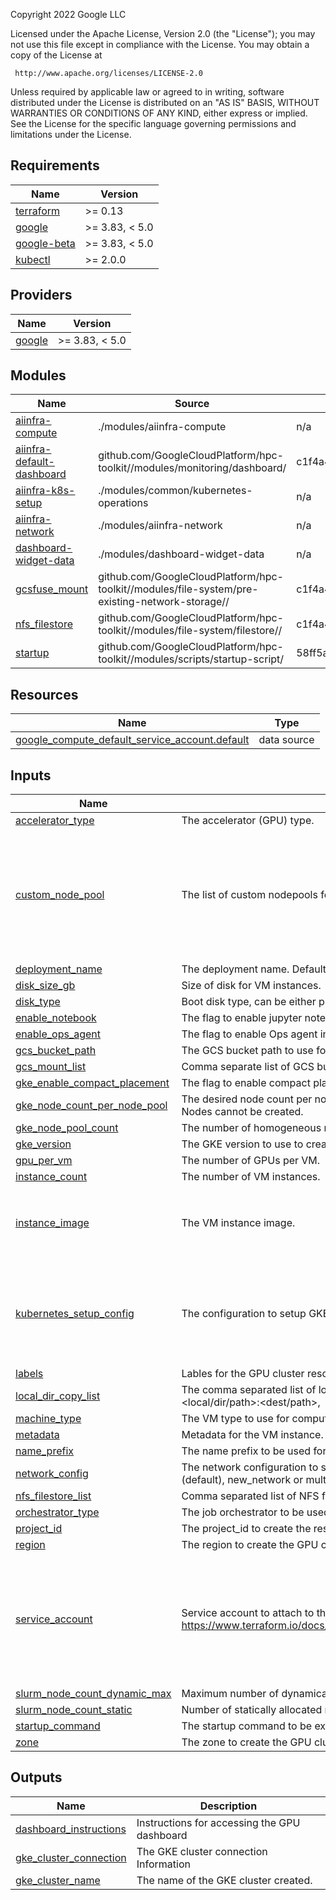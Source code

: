<!-- BEGINNING OF PRE-COMMIT-TERRAFORM DOCS HOOK -->
Copyright 2022 Google LLC

Licensed under the Apache License, Version 2.0 (the "License");
you may not use this file except in compliance with the License.
You may obtain a copy of the License at

     http://www.apache.org/licenses/LICENSE-2.0

Unless required by applicable law or agreed to in writing, software
distributed under the License is distributed on an "AS IS" BASIS,
WITHOUT WARRANTIES OR CONDITIONS OF ANY KIND, either express or implied.
See the License for the specific language governing permissions and
limitations under the License.

## Requirements

| Name | Version |
|------|---------|
| <a name="requirement_terraform"></a> [terraform](#requirement\_terraform) | >= 0.13 |
| <a name="requirement_google"></a> [google](#requirement\_google) | >= 3.83, < 5.0 |
| <a name="requirement_google-beta"></a> [google-beta](#requirement\_google-beta) | >= 3.83, < 5.0 |
| <a name="requirement_kubectl"></a> [kubectl](#requirement\_kubectl) | >= 2.0.0 |

## Providers

| Name | Version |
|------|---------|
| <a name="provider_google"></a> [google](#provider\_google) | >= 3.83, < 5.0 |

## Modules

| Name | Source | Version |
|------|--------|---------|
| <a name="module_aiinfra-compute"></a> [aiinfra-compute](#module\_aiinfra-compute) | ./modules/aiinfra-compute | n/a |
| <a name="module_aiinfra-default-dashboard"></a> [aiinfra-default-dashboard](#module\_aiinfra-default-dashboard) | github.com/GoogleCloudPlatform/hpc-toolkit//modules/monitoring/dashboard/ | c1f4a44d92e775baa8c48aab6ae28cf9aee932a1 |
| <a name="module_aiinfra-k8s-setup"></a> [aiinfra-k8s-setup](#module\_aiinfra-k8s-setup) | ./modules/common/kubernetes-operations | n/a |
| <a name="module_aiinfra-network"></a> [aiinfra-network](#module\_aiinfra-network) | ./modules/aiinfra-network | n/a |
| <a name="module_dashboard-widget-data"></a> [dashboard-widget-data](#module\_dashboard-widget-data) | ./modules/dashboard-widget-data | n/a |
| <a name="module_gcsfuse_mount"></a> [gcsfuse\_mount](#module\_gcsfuse\_mount) | github.com/GoogleCloudPlatform/hpc-toolkit//modules/file-system/pre-existing-network-storage// | c1f4a44 |
| <a name="module_nfs_filestore"></a> [nfs\_filestore](#module\_nfs\_filestore) | github.com/GoogleCloudPlatform/hpc-toolkit//modules/file-system/filestore// | c1f4a44 |
| <a name="module_startup"></a> [startup](#module\_startup) | github.com/GoogleCloudPlatform/hpc-toolkit//modules/scripts/startup-script/ | 58ff5ad44b1b80a62c447eca4d57e9bba9badf70 |

## Resources

| Name | Type |
|------|------|
| [google_compute_default_service_account.default](https://registry.terraform.io/providers/hashicorp/google/latest/docs/data-sources/compute_default_service_account) | data source |

## Inputs

| Name | Description | Type | Default | Required |
|------|-------------|------|---------|:--------:|
| <a name="input_accelerator_type"></a> [accelerator\_type](#input\_accelerator\_type) | The accelerator (GPU) type. | `string` | `"nvidia-tesla-a100"` | no |
| <a name="input_custom_node_pool"></a> [custom\_node\_pool](#input\_custom\_node\_pool) | The list of custom nodepools for the GKE cluster. | <pre>list(object({<br>    name                     = string<br>    zone                     = string<br>    node_count               = number<br>    machine_type             = string<br>    guest_accelerator_count  = number<br>    guest_accelerator_type   = string<br>    enable_compact_placement = bool<br>  }))</pre> | `[]` | no |
| <a name="input_deployment_name"></a> [deployment\_name](#input\_deployment\_name) | The deployment name. Default value is name\_prefix-depl. | `string` | `null` | no |
| <a name="input_disk_size_gb"></a> [disk\_size\_gb](#input\_disk\_size\_gb) | Size of disk for VM instances. | `number` | `1000` | no |
| <a name="input_disk_type"></a> [disk\_type](#input\_disk\_type) | Boot disk type, can be either pd-ssd, local-ssd, or pd-standard (default). | `string` | `"pd-standard"` | no |
| <a name="input_enable_notebook"></a> [enable\_notebook](#input\_enable\_notebook) | The flag to enable jupyter notebook initialization. | `bool` | `true` | no |
| <a name="input_enable_ops_agent"></a> [enable\_ops\_agent](#input\_enable\_ops\_agent) | The flag to enable Ops agent installation. | `bool` | `true` | no |
| <a name="input_gcs_bucket_path"></a> [gcs\_bucket\_path](#input\_gcs\_bucket\_path) | The GCS bucket path to use for startup scripts. | `string` | n/a | yes |
| <a name="input_gcs_mount_list"></a> [gcs\_mount\_list](#input\_gcs\_mount\_list) | Comma separate list of GCS buckets to be mounted in the VMs. | `string` | `""` | no |
| <a name="input_gke_enable_compact_placement"></a> [gke\_enable\_compact\_placement](#input\_gke\_enable\_compact\_placement) | The flag to enable compact placement for GKE node pools. | `bool` | `true` | no |
| <a name="input_gke_node_count_per_node_pool"></a> [gke\_node\_count\_per\_node\_pool](#input\_gke\_node\_count\_per\_node\_pool) | The desired node count per node pool for GKE cluster. Creation will fail if at least this number of Nodes cannot be created. | `number` | `0` | no |
| <a name="input_gke_node_pool_count"></a> [gke\_node\_pool\_count](#input\_gke\_node\_pool\_count) | The number of homogeneous node pools for GKE cluster. | `number` | `0` | no |
| <a name="input_gke_version"></a> [gke\_version](#input\_gke\_version) | The GKE version to use to create the cluster. | `string` | `null` | no |
| <a name="input_gpu_per_vm"></a> [gpu\_per\_vm](#input\_gpu\_per\_vm) | The number of GPUs per VM. | `number` | `0` | no |
| <a name="input_instance_count"></a> [instance\_count](#input\_instance\_count) | The number of VM instances. | `number` | `0` | no |
| <a name="input_instance_image"></a> [instance\_image](#input\_instance\_image) | The VM instance image. | <pre>object({<br>    name    = string,<br>    family  = string,<br>    project = string<br>  })</pre> | `null` | no |
| <a name="input_kubernetes_setup_config"></a> [kubernetes\_setup\_config](#input\_kubernetes\_setup\_config) | The configuration to setup GKE cluster. | <pre>object({<br>    enable_k8s_setup                     = bool<br>    kubernetes_service_account_name      = string<br>    kubernetes_service_account_namespace = string<br>    node_service_account                 = string<br>  })</pre> | `null` | no |
| <a name="input_labels"></a> [labels](#input\_labels) | Lables for the GPU cluster resources. | `map(any)` | n/a | yes |
| <a name="input_local_dir_copy_list"></a> [local\_dir\_copy\_list](#input\_local\_dir\_copy\_list) | The comma separated list of local directories to copy and destination path on the VMs. E.G.: <local/dir/path>:<dest/path>, | `string` | `""` | no |
| <a name="input_machine_type"></a> [machine\_type](#input\_machine\_type) | The VM type to use for compute. | `string` | `"n1-standard-1"` | no |
| <a name="input_metadata"></a> [metadata](#input\_metadata) | Metadata for the VM instance. | `map(any)` | n/a | yes |
| <a name="input_name_prefix"></a> [name\_prefix](#input\_name\_prefix) | The name prefix to be used for creating resources. | `string` | n/a | yes |
| <a name="input_network_config"></a> [network\_config](#input\_network\_config) | The network configuration to specify the type of VPC to be used, can be either default\_network (default), new\_network or multi\_nic\_network | `string` | `"default_network"` | no |
| <a name="input_nfs_filestore_list"></a> [nfs\_filestore\_list](#input\_nfs\_filestore\_list) | Comma separated list of NFS filestore paths to be created for the VMs. | `string` | `""` | no |
| <a name="input_orchestrator_type"></a> [orchestrator\_type](#input\_orchestrator\_type) | The job orchestrator to be used, can be either ray (default), slurm or gke. | `string` | `"none"` | no |
| <a name="input_project_id"></a> [project\_id](#input\_project\_id) | The project\_id to create the resources for GPU cluster. | `string` | n/a | yes |
| <a name="input_region"></a> [region](#input\_region) | The region to create the GPU cluster. | `string` | n/a | yes |
| <a name="input_service_account"></a> [service\_account](#input\_service\_account) | Service account to attach to the instance. See https://www.terraform.io/docs/providers/google/r/compute_instance_template.html#service_account. | <pre>object({<br>    email  = string,<br>    scopes = set(string)<br>  })</pre> | <pre>{<br>  "email": null,<br>  "scopes": [<br>    "https://www.googleapis.com/auth/devstorage.read_write",<br>    "https://www.googleapis.com/auth/logging.write",<br>    "https://www.googleapis.com/auth/monitoring.write",<br>    "https://www.googleapis.com/auth/servicecontrol",<br>    "https://www.googleapis.com/auth/service.management.readonly",<br>    "https://www.googleapis.com/auth/trace.append",<br>    "cloud-platform"<br>  ]<br>}</pre> | no |
| <a name="input_slurm_node_count_dynamic_max"></a> [slurm\_node\_count\_dynamic\_max](#input\_slurm\_node\_count\_dynamic\_max) | Maximum number of dynamically allocated nodes allowed in compute partition | `number` | `0` | no |
| <a name="input_slurm_node_count_static"></a> [slurm\_node\_count\_static](#input\_slurm\_node\_count\_static) | Number of statically allocated nodes in compute partition | `number` | `0` | no |
| <a name="input_startup_command"></a> [startup\_command](#input\_startup\_command) | The startup command to be executed when the VM starts up. | `string` | `""` | no |
| <a name="input_zone"></a> [zone](#input\_zone) | The zone to create the GPU cluster. | `string` | n/a | yes |

## Outputs

| Name | Description |
|------|-------------|
| <a name="output_dashboard_instructions"></a> [dashboard\_instructions](#output\_dashboard\_instructions) | Instructions for accessing the GPU dashboard |
| <a name="output_gke_cluster_connection"></a> [gke\_cluster\_connection](#output\_gke\_cluster\_connection) | The GKE cluster connection Information |
| <a name="output_gke_cluster_name"></a> [gke\_cluster\_name](#output\_gke\_cluster\_name) | The name of the GKE cluster created. |
<!-- END OF PRE-COMMIT-TERRAFORM DOCS HOOK -->